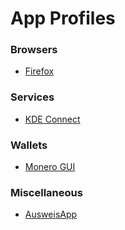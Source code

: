 # App Profiles

### Browsers

- [Firefox](browser/firefox)

### Services

- [KDE Connect](service/kdeconnect)

### Wallets

- [Monero GUI](wallet/monero-gui)


### Miscellaneous

- [AusweisApp](misc/AusweisApp)
